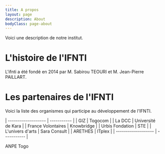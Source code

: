 ```yaml
---
title: A propos
layout: page
description: About
bodyClass: page-about
---
```


Voici une description de notre institut.

# L'histoire de l'IFNTI

L'ifnti a été fondé en 2014 par M. Sabirou TEOURI et M. Jean-Pierre PAILLART.


# Les partenaires de l'IFNTI
Voici la liste des organismes qui participe au développement de l'IFNTI.

| ------------------- | ----------- |
| GIZ                 | Togocom       |
| La DCC              | Université de Kara        |
| France Volontaires  | Knowbridge        |
| Urbis Fondation     | STE        |
| L'univers d'arts    | Sara Consult        |
| ARETHES             | ITplex        |
| ------------------- | ----------- |

ANPE Togo

